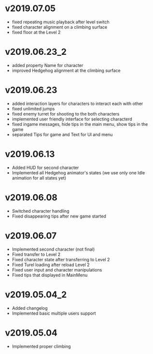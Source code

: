 # v2019.07.05
- fixed repeating music playback after level switch 
- fixed character alignment on a climbing surface
- fixed floor at the Level 2

# v2019.06.23_2
- added property Name for character
- improved Hedgehog alignment at the climbing surface

# v2019.06.23

- added interaction layers for characters to interact each with other
- fixed unlimited jumps
- fixed enemy turret for shooting to the both characters
- implemented user friendly interface for selecting characterd
- fixed ingame messages, hide tips in the main menu, show tips in the game
- separated Tips for game and Text for UI and menu

# v2019.06.13

- Added HUD for second character
- Implemented all Hedgehog animator's states (we use only one Idle animation for all states yet)

# v2019.06.08

- Switched character handling
- Fixed disappearing tips after new game started

# v2019.06.07

- Implemented second character (not final)
- Fixed transfer to Level 2
- Fixed character state after transferring to Level 2
- Fixed Turel loading after reload Level 2
- Fixed user input and character manipulations
- Fixed tips that displayed in MainMenu

# v2019.05.04_2

- Added changelog
- Implemented basic multiple users support

# v2019.05.04

- Implemented proper climbing